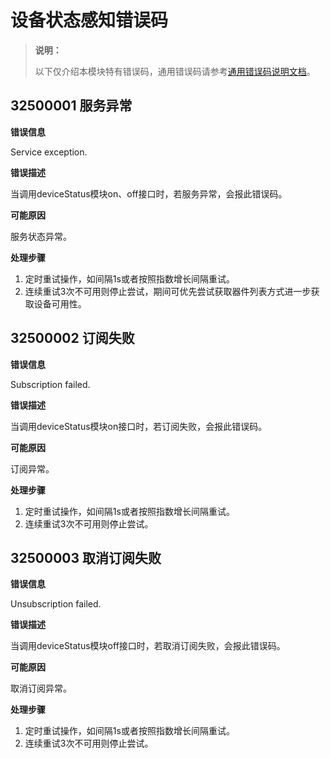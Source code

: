 # 设备状态感知错误码
<!--Kit: MultimodalAwarenessKit-->
<!--Subsystem: MultimodalAwareness-->
<!--Owner: @dilligencer-->
<!--SE: @zou_ye-->
<!--TSE: @judan-->

> **说明：**
>
> 以下仅介绍本模块特有错误码，通用错误码请参考[通用错误码说明文档](../errorcode-universal.md)。

## 32500001 服务异常

**错误信息**

Service exception.

**错误描述**

当调用deviceStatus模块on、off接口时，若服务异常，会报此错误码。

**可能原因**

服务状态异常。

**处理步骤**

1. 定时重试操作，如间隔1s或者按照指数增长间隔重试。
2. 连续重试3次不可用则停止尝试，期间可优先尝试获取器件列表方式进一步获取设备可用性。

## 32500002 订阅失败

**错误信息**

Subscription failed.

**错误描述**

当调用deviceStatus模块on接口时，若订阅失败，会报此错误码。

**可能原因**

订阅异常。

**处理步骤**

1. 定时重试操作，如间隔1s或者按照指数增长间隔重试。
2. 连续重试3次不可用则停止尝试。

## 32500003 取消订阅失败

**错误信息**

Unsubscription failed.

**错误描述**

当调用deviceStatus模块off接口时，若取消订阅失败，会报此错误码。

**可能原因**

取消订阅异常。

**处理步骤**

1. 定时重试操作，如间隔1s或者按照指数增长间隔重试。
2. 连续重试3次不可用则停止尝试。